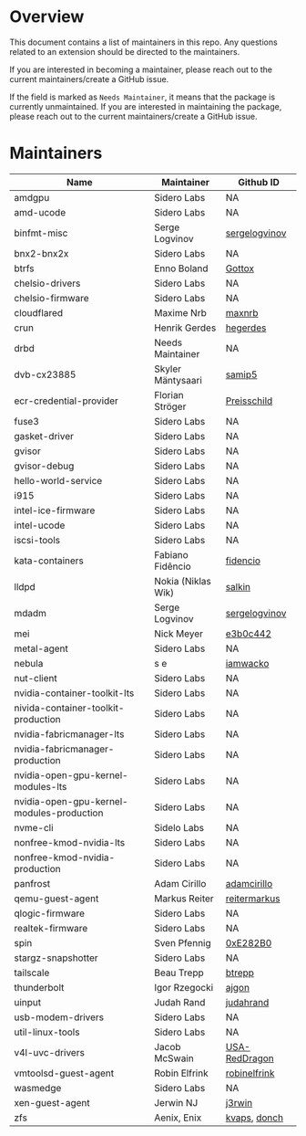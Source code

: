 # Overview

This document contains a list of maintainers in this repo. Any questions related to an extension should be directed to the maintainers.

If you are interested in becoming a maintainer, please reach out to the current maintainers/create a GitHub issue.

If the field is marked as `Needs Maintainer`, it means that the package is currently unmaintained. If you are interested in maintaining the package, please reach out to the current maintainers/create a GitHub issue.

# Maintainers

| Name                                      | Maintainer         | Github ID                                                            |
| ----------------------------------------- | ------------------ | -------------------------------------------------------------------- |
| amdgpu                                    | Sidero Labs        | NA                                                                   |
| amd-ucode                                 | Sidero Labs        | NA                                                                   |
| binfmt-misc                               | Serge Logvinov     | [sergelogvinov](https://github.com/sergelogvinov)                    |
| bnx2-bnx2x                                | Sidero Labs        | NA                                                                   |
| btrfs                                     | Enno Boland        | [Gottox](https://github.com/Gottox)                                  |
| chelsio-drivers                           | Sidero Labs        | NA                                                                   |
| chelsio-firmware                          | Sidero Labs        | NA                                                                   |
| cloudflared                               | Maxime Nrb         | [maxnrb](https://github.com/maxnrb)                                  |
| crun                                      | Henrik Gerdes      | [hegerdes](https://github.com/hegerdes)                              |
| drbd                                      | Needs Maintainer   | NA                                                                   |
| dvb-cx23885                               | Skyler Mäntysaari  | [samip5](https://github.com/samip5)                                  |
| ecr-credential-provider                   | Florian Ströger    | [Preisschild](https://github.com/Preisschild)                        |
| fuse3                                     | Sidero Labs        | NA                                                                   |
| gasket-driver                             | Sidero Labs        | NA                                                                   |
| gvisor                                    | Sidero Labs        | NA                                                                   |
| gvisor-debug                              | Sidero Labs        | NA                                                                   |
| hello-world-service                       | Sidero Labs        | NA                                                                   |
| i915                                      | Sidero Labs        | NA                                                                   |
| intel-ice-firmware                        | Sidero Labs        | NA                                                                   |
| intel-ucode                               | Sidero Labs        | NA                                                                   |
| iscsi-tools                               | Sidero Labs        | NA                                                                   |
| kata-containers                           | Fabiano Fidêncio   | [fidencio](https://github.com/fidencio)                              |
| lldpd                                     | Nokia (Niklas Wik) | [salkin](https://github.com/salkin)                                  |
| mdadm                                     | Serge Logvinov     | [sergelogvinov](https://github.com/sergelogvinov)                    |
| mei                                       | Nick Meyer         | [e3b0c442](https://github.com/e3b0c442)                              |
| metal-agent                               | Sidero Labs        | NA                                                                   |
| nebula                                    | s e                | [iamwacko](https://github.com/iamwacko)                              |
| nut-client                                | Sidero Labs        | NA                                                                   |
| nvidia-container-toolkit-lts              | Sidero Labs        | NA                                                                   |
| nivida-container-toolkit-production       | Sidero Labs        | NA                                                                   |
| nvidia-fabricmanager-lts                  | Sidero Labs        | NA                                                                   |
| nvidia-fabricmanager-production           | Sidero Labs        | NA                                                                   |
| nvidia-open-gpu-kernel-modules-lts        | Sidero Labs        | NA                                                                   |
| nvidia-open-gpu-kernel-modules-production | Sidero Labs        | NA                                                                   |
| nvme-cli                                  | Sidelo Labs        | NA                                                                   |
| nonfree-kmod-nvidia-lts                   | Sidero Labs        | NA                                                                   |
| nonfree-kmod-nvidia-production            | Sidero Labs        | NA                                                                   |
| panfrost                                  | Adam Cirillo       | [adamcirillo](https://github.com/adamcirillo)                        |
| qemu-guest-agent                          | Markus Reiter      | [reitermarkus](https://github.com/reitermarkus)                      |
| qlogic-firmware                           | Sidero Labs        | NA                                                                   |
| realtek-firmware                          | Sidero Labs        | NA                                                                   |
| spin                                      | Sven Pfennig       | [0xE282B0](https://github.com/0xE282B0)                              |
| stargz-snapshotter                        | Sidero Labs        | NA                                                                   |
| tailscale                                 | Beau Trepp         | [btrepp](https://github.com/btrepp)                                  |
| thunderbolt                               | Igor Rzegocki      | [ajgon](https://github.com/ajgon)                                    |
| uinput                                    | Judah Rand         | [judahrand](https://github.com/judahrand)                            |
| usb-modem-drivers                         | Sidero Labs        | NA                                                                   |
| util-linux-tools                          | Sidero Labs        | NA                                                                   |
| v4l-uvc-drivers                           | Jacob McSwain      | [USA-RedDragon](https://github.com/USA-RedDragon)                    |
| vmtoolsd-guest-agent                      | Robin Elfrink      | [robinelfrink](https://github.com/robinelfrink)                      |
| wasmedge                                  | Sidero Labs        | NA                                                                   |
| xen-guest-agent                           | Jerwin NJ          | [j3rwin](https://github.com/j3rwin)                                  |
| zfs                                       | Aenix, Enix        | [kvaps](https://github.com/kvaps), [donch](https://github.com/donch) |
